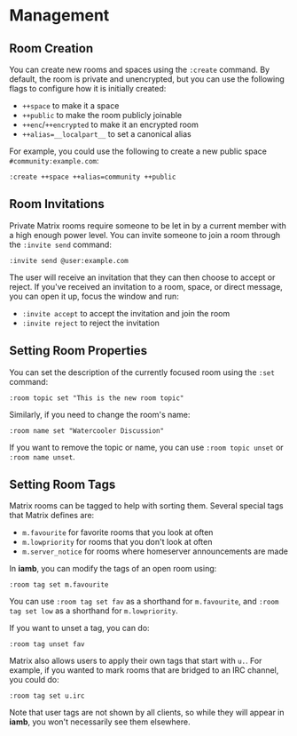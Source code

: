 # Management

## Room Creation

You can create new rooms and spaces using the `:create` command. By default,
the room is private and unencrypted, but you can use the following flags to
configure how it is initially created:

- `++space` to make it a space
- `++public` to make the room publicly joinable
- `++enc`/`++encrypted` to make it an encrypted room
- `++alias=__localpart__` to set a canonical alias

For example, you could use the following to create a new public space `#community:example.com`:

```
:create ++space ++alias=community ++public
```

## Room Invitations

Private Matrix rooms require someone to be let in by a current member with a
high enough power level. You can invite someone to join a room through the
`:invite send` command:

```
:invite send @user:example.com
```

The user will receive an invitation that they can then choose to accept or
reject. If you've received an invitation to a room, space, or direct message,
you can open it up, focus the window and run:

- `:invite accept` to accept the invitation and join the room
- `:invite reject` to reject the invitation

## Setting Room Properties

You can set the description of the currently focused room using the `:set` command:

```
:room topic set "This is the new room topic"
```

Similarly, if you need to change the room's name:

```
:room name set "Watercooler Discussion"
```

If you want to remove the topic or name, you can use `:room topic unset` or
`:room name unset`.

## Setting Room Tags

Matrix rooms can be tagged to help with sorting them. Several special tags that
Matrix defines are:

- `m.favourite` for favorite rooms that you look at often
- `m.lowpriority` for rooms that you don't look at often
- `m.server_notice` for rooms where homeserver announcements are made

In __iamb__, you can modify the tags of an open room using:

```
:room tag set m.favourite
```

You can use `:room tag set fav` as a shorthand for `m.favourite`, and `:room
tag set low` as a shorthand for `m.lowpriority`.

If you want to unset a tag, you can do:

```
:room tag unset fav
```

Matrix also allows users to apply their own tags that start with `u.`. For
example, if you wanted to mark rooms that are bridged to an IRC channel, you
could do:

```
:room tag set u.irc
```

Note that user tags are not shown by all clients, so while they will appear in
__iamb__, you won't necessarily see them elsewhere.
